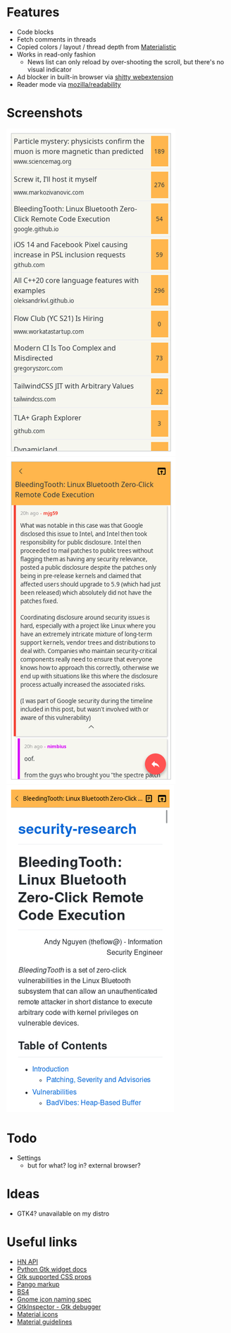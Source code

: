 # Features

- Code blocks
- Fetch comments in threads
- Copied colors / layout / thread depth from [Materialistic](https://github.com/hidroh/materialistic)
- Works in read-only fashion
  - News list can only reload by over-shooting the scroll, but there's no visual indicator
- Ad blocker in built-in browser via [shitty webextension](https://github.com/DavidVentura/webextension-adblocker)
- Reader mode via [mozilla/readability](https://github.com/mozilla/readability)

# Screenshots

![](https://github.com/davidventura/hn/blob/master/screenshots/frontpage.png?raw=true)
![](https://github.com/davidventura/hn/blob/master/screenshots/comments.png?raw=true)
![](https://github.com/davidventura/hn/blob/master/screenshots/embedded-browser.png?raw=true)

# Todo

* Settings
  * but for what? log in? external browser?

# Ideas

* GTK4? unavailable on my distro

# Useful links

* [HN API](https://github.com/HackerNews/API)
* [Python Gtk widget docs](https://athenajc.gitbooks.io/python-gtk-3-api/content/gtk-group/gtkbox.html)
* [Gtk supported CSS props](https://developer.gnome.org/gtk3/stable/chap-css-properties.html)
* [Pango markup](https://developer.gnome.org/pygtk/stable/pango-markup-language.html)
* [BS4](https://www.crummy.com/software/BeautifulSoup/bs4/doc/)
* [Gnome icon naming spec](https://developer.gnome.org/icon-naming-spec/)
* [GtkInspector - Gtk debugger](https://wiki.gnome.org/Projects/GTK/Inspector)
* [Material icons](https://fonts.google.com/icons?selected=Material+Icons&icon.query=plus)
* [Material guidelines](https://material.io/components/buttons-floating-action-button#behavior)
